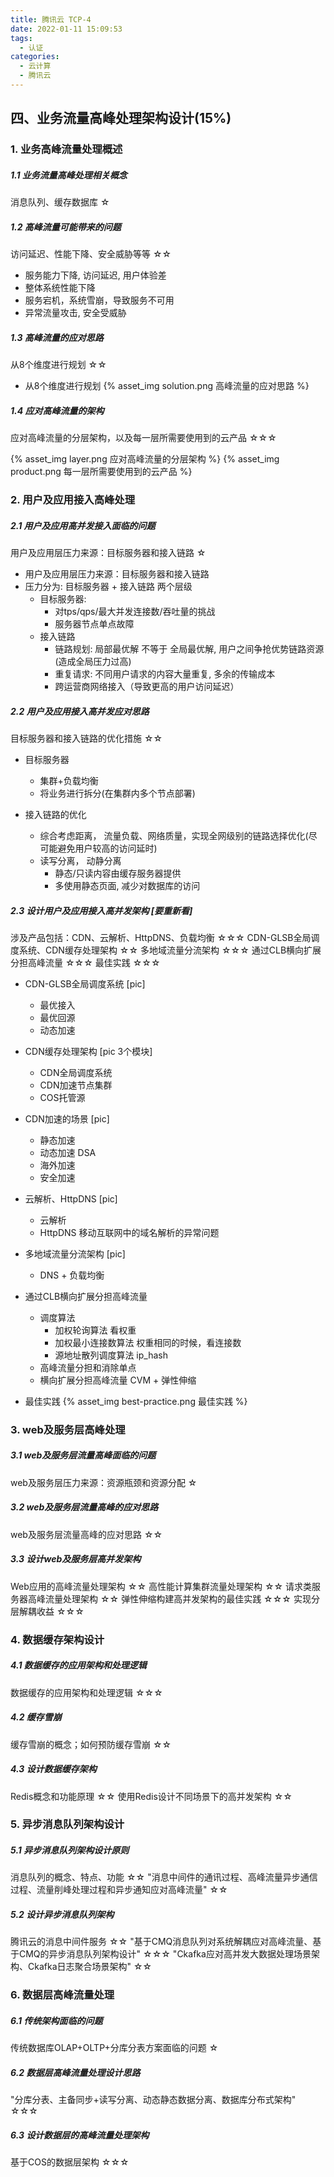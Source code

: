 ```yaml
---
title: 腾讯云 TCP-4
date: 2022-01-11 15:09:53
tags: 
  - 认证
categories:
  - 云计算
  - 腾讯云
---
```


<p></p>
<!-- more -->


## 四、业务流量高峰处理架构设计(15%)
### 1. 业务高峰流量处理概述
##### 1.1 业务流量高峰处理相关概念
消息队列、缓存数据库	☆

##### 1.2 高峰流量可能带来的问题
访问延迟、性能下降、安全威胁等等	☆☆

+ 服务能力下降, 访问延迟,  用户体验差
+ 整体系统性能下降
+ 服务宕机，系统雪崩，导致服务不可用
+ 异常流量攻击, 安全受威胁

##### 1.3 高峰流量的应对思路
从8个维度进行规划	☆☆

+ 从8个维度进行规划
{% asset_img solution.png 高峰流量的应对思路 %}

##### 1.4 应对高峰流量的架构
应对高峰流量的分层架构，以及每一层所需要使用到的云产品	☆☆☆

{% asset_img layer.png 应对高峰流量的分层架构 %}
{% asset_img product.png 每一层所需要使用到的云产品 %}

### 2. 用户及应用接入高峰处理
##### 2.1 用户及应用高并发接入面临的问题
用户及应用层压力来源：目标服务器和接入链路	☆

+ 用户及应用层压力来源：目标服务器和接入链路
+ 压力分为: 目标服务器 + 接入链路 两个层级
  + 目标服务器:
     - 对tps/qps/最大并发连接数/吞吐量的挑战
     - 服务器节点单点故障
  + 接入链路
     - 链路规划: 局部最优解 不等于 全局最优解, 用户之间争抢优势链路资源(造成全局压力过高)
     - 重复请求: 不同用户请求的内容大量重复, 多余的传输成本
     - 跨运营商网络接入（导致更高的用户访问延迟）     

##### 2.2 用户及应用接入高并发应对思路
目标服务器和接入链路的优化措施	☆☆

+ 目标服务器
  + 集群+负载均衡
  + 将业务进行拆分(在集群内多个节点部署)

+ 接入链路的优化
  + 综合考虑距离， 流量负载、网络质量，实现全网级别的链路选择优化(尽可能避免用户较高的访问延时)
  + 读写分离， 动静分离
    + 静态/只读内容由缓存服务器提供
    + 多使用静态页面, 减少对数据库的访问 

##### 2.3 设计用户及应用接入高并发架构 [要重新看]
涉及产品包括：CDN、云解析、HttpDNS、负载均衡	☆☆☆
CDN-GLSB全局调度系统、CDN缓存处理架构	☆☆
多地域流量分流架构	☆☆☆
通过CLB横向扩展分担高峰流量	☆☆☆
最佳实践	☆☆☆


+ CDN-GLSB全局调度系统 [pic]
  + 最优接入
  + 最优回源
  + 动态加速

+ CDN缓存处理架构 [pic 3个模块]
  + CDN全局调度系统
  + CDN加速节点集群 
  + COS托管源

+ CDN加速的场景 [pic]
  + 静态加速
  + 动态加速
    DSA
  + 海外加速
  + 安全加速 

+ 云解析、HttpDNS [pic]
   + 云解析
   + HttpDNS
     移动互联网中的域名解析的异常问题

+ 多地域流量分流架构 [pic]
   + DNS + 负载均衡

+ 通过CLB横向扩展分担高峰流量
  + 调度算法
    + 加权轮询算法
      看权重
    + 加权最小连接数算法
      权重相同的时候，看连接数
    + 源地址散列调度算法
      ip_hash
  + 高峰流量分担和消除单点
  + 横向扩展分担高峰流量
    CVM + 弹性伸缩

+ 最佳实践
{% asset_img best-practice.png  最佳实践 %}

### 3. web及服务层高峰处理
##### 3.1 web及服务层流量高峰面临的问题
web及服务层压力来源：资源瓶颈和资源分配	☆

##### 3.2 web及服务层流量高峰的应对思路
web及服务层流量高峰的应对思路	☆☆

##### 3.3 设计web及服务层高并发架构
Web应用的高峰流量处理架构	☆☆
高性能计算集群流量处理架构	☆☆
请求类服务器高峰流量处理架构	☆☆
弹性伸缩构建高并发架构的最佳实践	☆☆☆
实现分层解耦收益	☆☆☆


### 4. 数据缓存架构设计
##### 4.1 数据缓存的应用架构和处理逻辑
数据缓存的应用架构和处理逻辑	☆☆☆


##### 4.2 缓存雪崩
缓存雪崩的概念；如何预防缓存雪崩	☆☆


##### 4.3 设计数据缓存架构
Redis概念和功能原理	☆☆
使用Redis设计不同场景下的高并发架构	☆☆



### 5. 异步消息队列架构设计
##### 5.1 异步消息队列架构设计原则
消息队列的概念、特点、功能	☆☆
"消息中间件的通讯过程、高峰流量异步通信过程、流量削峰处理过程和异步通知应对高峰流量"	☆☆


##### 5.2 设计异步消息队列架构
腾讯云的消息中间件服务	☆☆
"基于CMQ消息队列对系统解耦应对高峰流量、基于CMQ的异步消息队列架构设计"	☆☆☆
"Ckafka应对高并发大数据处理场景架构、Ckafka日志聚合场景架构"	☆☆


### 6. 数据层高峰流量处理
##### 6.1 传统架构面临的问题
传统数据库OLAP+OLTP+分库分表方案面临的问题	☆


##### 6.2 数据层高峰流量处理设计思路
"分库分表、主备同步+读写分离、动态静态数据分离、数据库分布式架构"	☆☆☆

##### 6.3 设计数据层的高峰流量处理架构
基于COS的数据层架构	☆☆☆










